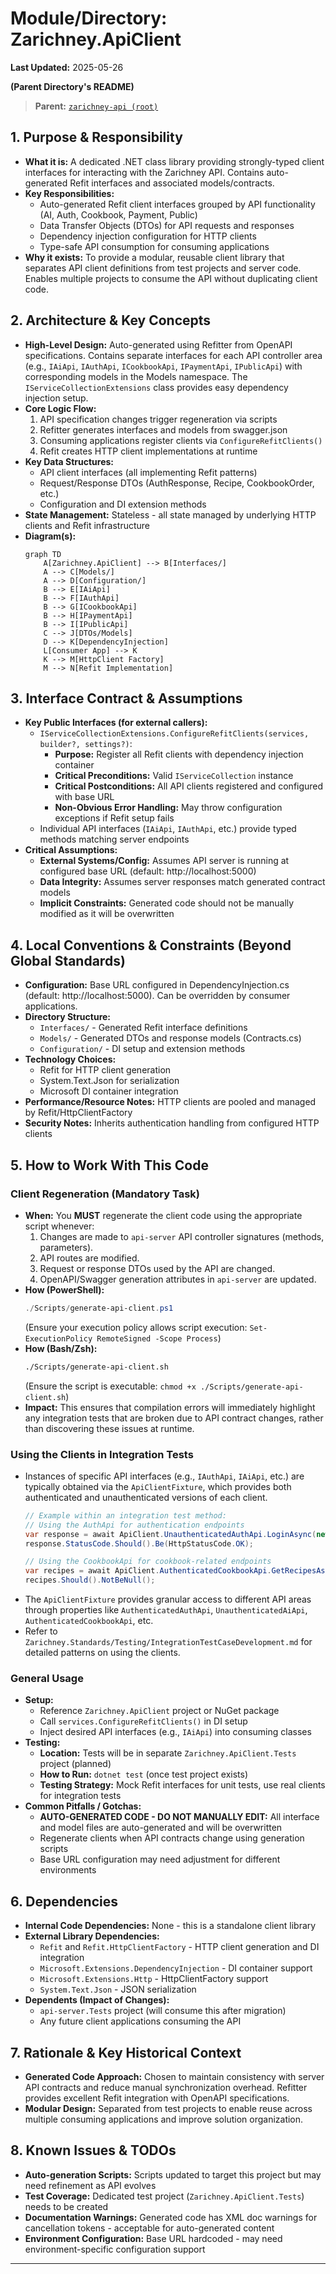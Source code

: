 # Module/Directory: Zarichney.ApiClient

**Last Updated:** 2025-05-26

**(Parent Directory's README)**
> **Parent:** [`zarichney-api (root)`](../README.md)

## 1. Purpose & Responsibility

* **What it is:** A dedicated .NET class library providing strongly-typed client interfaces for interacting with the Zarichney API. Contains auto-generated Refit interfaces and associated models/contracts.
* **Key Responsibilities:**
  - Auto-generated Refit client interfaces grouped by API functionality (AI, Auth, Cookbook, Payment, Public)
  - Data Transfer Objects (DTOs) for API requests and responses
  - Dependency injection configuration for HTTP clients
  - Type-safe API consumption for consuming applications
* **Why it exists:** To provide a modular, reusable client library that separates API client definitions from test projects and server code. Enables multiple projects to consume the API without duplicating client code.

## 2. Architecture & Key Concepts

* **High-Level Design:** Auto-generated using Refitter from OpenAPI specifications. Contains separate interfaces for each API controller area (e.g., `IAiApi`, `IAuthApi`, `ICookbookApi`, `IPaymentApi`, `IPublicApi`) with corresponding models in the Models namespace. The `IServiceCollectionExtensions` class provides easy dependency injection setup.
* **Core Logic Flow:** 
  1. API specification changes trigger regeneration via scripts
  2. Refitter generates interfaces and models from swagger.json
  3. Consuming applications register clients via `ConfigureRefitClients()`
  4. Refit creates HTTP client implementations at runtime
* **Key Data Structures:** 
  - API client interfaces (all implementing Refit patterns)
  - Request/Response DTOs (AuthResponse, Recipe, CookbookOrder, etc.)
  - Configuration and DI extension methods
* **State Management:** Stateless - all state managed by underlying HTTP clients and Refit infrastructure
* **Diagram(s):**
    ```mermaid
    graph TD
        A[Zarichney.ApiClient] --> B[Interfaces/]
        A --> C[Models/]
        A --> D[Configuration/]
        B --> E[IAiApi]
        B --> F[IAuthApi] 
        B --> G[ICookbookApi]
        B --> H[IPaymentApi]
        B --> I[IPublicApi]
        C --> J[DTOs/Models]
        D --> K[DependencyInjection]
        L[Consumer App] --> K
        K --> M[HttpClient Factory]
        M --> N[Refit Implementation]
    ```

## 3. Interface Contract & Assumptions

* **Key Public Interfaces (for external callers):**
  * `IServiceCollectionExtensions.ConfigureRefitClients(services, builder?, settings?)`:
    * **Purpose:** Register all Refit clients with dependency injection container
    * **Critical Preconditions:** Valid `IServiceCollection` instance
    * **Critical Postconditions:** All API clients registered and configured with base URL
    * **Non-Obvious Error Handling:** May throw configuration exceptions if Refit setup fails
  * Individual API interfaces (`IAiApi`, `IAuthApi`, etc.) provide typed methods matching server endpoints
* **Critical Assumptions:**
  * **External Systems/Config:** Assumes API server is running at configured base URL (default: http://localhost:5000)
  * **Data Integrity:** Assumes server responses match generated contract models
  * **Implicit Constraints:** Generated code should not be manually modified as it will be overwritten

## 4. Local Conventions & Constraints (Beyond Global Standards)

* **Configuration:** Base URL configured in DependencyInjection.cs (default: http://localhost:5000). Can be overridden by consumer applications.
* **Directory Structure:** 
  - `Interfaces/` - Generated Refit interface definitions
  - `Models/` - Generated DTOs and response models (Contracts.cs)
  - `Configuration/` - DI setup and extension methods
* **Technology Choices:** 
  - Refit for HTTP client generation
  - System.Text.Json for serialization
  - Microsoft DI container integration
* **Performance/Resource Notes:** HTTP clients are pooled and managed by Refit/HttpClientFactory
* **Security Notes:** Inherits authentication handling from configured HTTP clients

## 5. How to Work With This Code

### Client Regeneration (Mandatory Task)

* **When:** You **MUST** regenerate the client code using the appropriate script whenever:
    1. Changes are made to `api-server` API controller signatures (methods, parameters).
    2. API routes are modified.
    3. Request or response DTOs used by the API are changed.
    4. OpenAPI/Swagger generation attributes in `api-server` are updated.
* **How (PowerShell):**
    ```powershell
    ./Scripts/generate-api-client.ps1
    ```
  (Ensure your execution policy allows script execution: `Set-ExecutionPolicy RemoteSigned -Scope Process`)
* **How (Bash/Zsh):**
    ```bash
    ./Scripts/generate-api-client.sh
    ```
  (Ensure the script is executable: `chmod +x ./Scripts/generate-api-client.sh`)
* **Impact:** This ensures that compilation errors will immediately highlight any integration tests that are broken due to API contract changes, rather than discovering these issues at runtime.

### Using the Clients in Integration Tests

* Instances of specific API interfaces (e.g., `IAuthApi`, `IAiApi`, etc.) are typically obtained via the `ApiClientFixture`, which provides both authenticated and unauthenticated versions of each client.
    ```csharp
    // Example within an integration test method:
    // Using the AuthApi for authentication endpoints
    var response = await ApiClient.UnauthenticatedAuthApi.LoginAsync(new LoginRequestDto { /* ... */ });
    response.StatusCode.Should().Be(HttpStatusCode.OK);

    // Using the CookbookApi for cookbook-related endpoints
    var recipes = await ApiClient.AuthenticatedCookbookApi.GetRecipesAsync();
    recipes.Should().NotBeNull();
    ```
* The `ApiClientFixture` provides granular access to different API areas through properties like `AuthenticatedAuthApi`, `UnauthenticatedAiApi`, `AuthenticatedCookbookApi`, etc.
* Refer to `Zarichney.Standards/Testing/IntegrationTestCaseDevelopment.md` for detailed patterns on using the clients.

### General Usage

* **Setup:** 
  - Reference `Zarichney.ApiClient` project or NuGet package
  - Call `services.ConfigureRefitClients()` in DI setup
  - Inject desired API interfaces (e.g., `IAiApi`) into consuming classes
* **Testing:**
  * **Location:** Tests will be in separate `Zarichney.ApiClient.Tests` project (planned)
  * **How to Run:** `dotnet test` (once test project exists)
  * **Testing Strategy:** Mock Refit interfaces for unit tests, use real clients for integration tests
* **Common Pitfalls / Gotchas:** 
  - **AUTO-GENERATED CODE - DO NOT MANUALLY EDIT:** All interface and model files are auto-generated and will be overwritten
  - Regenerate clients when API contracts change using generation scripts
  - Base URL configuration may need adjustment for different environments

## 6. Dependencies

* **Internal Code Dependencies:** None - this is a standalone client library
* **External Library Dependencies:** 
  - `Refit` and `Refit.HttpClientFactory` - HTTP client generation and DI integration
  - `Microsoft.Extensions.DependencyInjection` - DI container support
  - `Microsoft.Extensions.Http` - HttpClientFactory support
  - `System.Text.Json` - JSON serialization
* **Dependents (Impact of Changes):**
  - `api-server.Tests` project (will consume this after migration)
  - Any future client applications consuming the API

## 7. Rationale & Key Historical Context

* **Generated Code Approach:** Chosen to maintain consistency with server API contracts and reduce manual synchronization overhead. Refitter provides excellent Refit integration with OpenAPI specifications.
* **Modular Design:** Separated from test projects to enable reuse across multiple consuming applications and improve solution organization.

## 8. Known Issues & TODOs

* **Auto-generation Scripts:** Scripts updated to target this project but may need refinement as API evolves
* **Test Coverage:** Dedicated test project (`Zarichney.ApiClient.Tests`) needs to be created
* **Documentation Warnings:** Generated code has XML doc warnings for cancellation tokens - acceptable for auto-generated content
* **Environment Configuration:** Base URL hardcoded - may need environment-specific configuration support

---